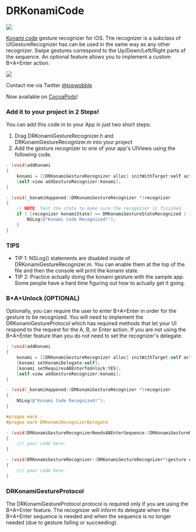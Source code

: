 DRKonamiCode
============

![](http://upload.wikimedia.org/wikipedia/commons/thumb/e/e2/Konami_Code.svg/300px-Konami_Code.svg.png)

[Konami code](http://en.wikipedia.org/wiki/Konami_Code) gesture recognizer for iOS. The recognizer is a subclass of UIGestureRecognizer has can be used in the same way as any other recognizer. Swipe gestures correspond to the Up/Down/Left/Right parts of the sequence. An optional feature allows you to implement a custom B+A+Enter action.

![](http://grab.by/fbga)

Contact me via Twitter [@topwobble](https://twitter.com/topwobble) 

Now available on [CocoaPods](http://cocoapods.org/)!

### Add it to your project in 2 Steps! ###

You can add this code in to your App in just two short steps:

1. Drag DRKonamiGestureRecognizer.h and DRKonamiGestureRecognizer.m into your project
2. Add the gesture recognizer to one of your app's UIViews using the following code.

```objective-c
- (void)addKonami
{
	konami = [[DRKonamiGestureRecognizer alloc] initWithTarget:self action:@selector(_konamiHappened:)];
	[self.view addGestureRecognizer:konami];
}

- (void)_konamiHappened:(DRKonamiGestureRecognizer *)recognizer
{
	// NOTE: Test the state to make sure the recognizer is finished.
	if ( [recognizer konamiState] == DRKonamiGestureStateRecognized ) {
		NSLog(@"Konami Code Recognized!");
	}
}

```


### TIPS ###

* TIP 1: NSLog() statements are disabled inside of DRKonamiGestureRecognizer.m. You can enable them at the top of the file and then the console will print the konami state.
* TIP 2: Practice actually doing the konami gesture with the sample app. Some people have a hard time figuring out how to actually get it going.

### B+A+Unlock (OPTIONAL) ###

Optionally, you can require the user to enter B+A+Enter in order for the gesture to be recognized. You will need to implement the DRKonamiGestureProtocol which has required methods that let your UI respond to the request for the A, B, or Enter action. If you are not using the B+A+Enter feature than you do not need to set the recognizer's delegate.


```objective-c
- (void)addKonami
{
	konami = [[DRKonamiGestureRecognizer alloc] initWithTarget:self action:@selector(_konamiHappened:)];
	[konami setKonamiDelegate:self];
	[konami setRequiresABEnterToUnlock:YES];
	[self.view addGestureRecognizer:konami];
}

- (void)_konamiHappened:(DRKonamiGestureRecognizer *)recognizer
{
	NSLog(@"Konami Code Recognized!");
}

#pragma mark -
#pragma mark DRKonamiRecognizerDelegate

- (void)DRKonamiGestureRecognizerNeedsABEnterSequence:(DRKonamiGestureRecognizer*)gesture
{
	/// your code here. 
}

- (void)DRKonamiGestureRecognizer:(DRKonamiGestureRecognizer*)gesture didFinishNeedingABEnterSequenceWithError:(BOOL)error
{
	/// your code here.
}
```

### DRKonamiGestureProtocol ###

The DRKonamiGestureProtocol protocol is required only if you are using the B+A+Enter feature. The recognizer will inform its delegate when the B+A+Enter sequence is needed and when the sequence is no longer needed (due to gesture failing or succeeding).
